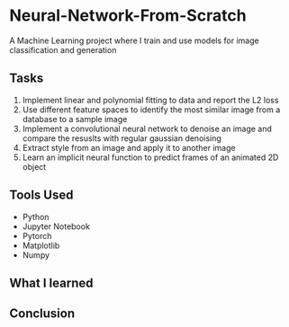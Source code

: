 # Neural-Network-From-Scratch
A Machine Learning project where I train and use models for image classification and generation
## Tasks
1. Implement linear and polynomial fitting to data and report the L2 loss
2. Use different feature spaces to identify the most similar image from a database to a sample image
3. Implement a convolutional neural network to denoise an image and compare the resuslts with regular gaussian denoising
4. Extract style from an image and apply it to another image
5. Learn an implicit neural function to predict frames of an animated 2D object
## Tools Used
- Python
- Jupyter Notebook
- Pytorch
- Matplotlib
- Numpy
## What I learned
## Conclusion

